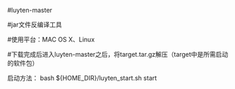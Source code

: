 #luyten-master

#jar文件反编译工具

#使用平台：MAC OS X、Linux

#下载完成后进入luyten-master之后，将target.tar.gz解压（target中是所需启动的软件包）

启动方法：
   bash ${HOME_DIR}/luyten_start.sh start
   
